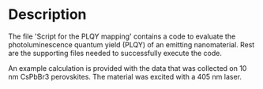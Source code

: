 # Description
The file 'Script for the PLQY mapping' contains a code to evaluate the photoluminescence quantum yield (PLQY) of an emitting nanomaterial. Rest are the supporting files needed to successfully execute the code. 

An example calculation is provided with the data that was collected on 10 nm CsPbBr3 perovskites. The material was excited with a 405 nm laser.
